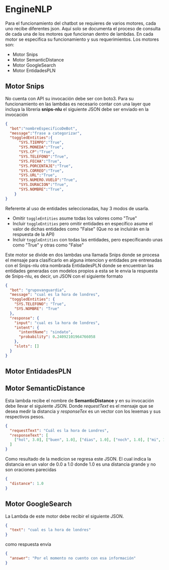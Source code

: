 # EngineNLP
Para el funcionamiento del chatbot se requieres de varios motores, cada uno recibe diferentes json. Aquí solo se documenta el proceso de consulta de cada una de los motores que funcionan dentro de lambdas. En cada motor se especifica su funcionamiento y sus requerimientos. Los motores son:
* Motor Snips
* Motor SemanticDistance
* Motor GoogleSearch
* Motor EntidadesPLN

## Motor Snips
No cuenta con API su invocación debe ser con boto3. Para su funcionamiento en las lambdas es necesario contar con una layer que incluya la libreria **snips-nlu** el siguiente JSON debe ser enviado en la invocación

```json
{  
  "bot":"nombreEspecificoDeBot",  
  "message":"frase a categorizar",  
  "toggledEntities":{
      "SYS.TIEMPO":"True",
      "SYS.MONEDA":"True",
      "SYS.CP":"True",
      "SYS.TELEFONO":"True",
      "SYS.FECHA":"True",
      "SYS.PORCENTAJE":"True",
      "SYS.CORREO":"True",
      "SYS.URL":"True",
      "SYS.NUMERO.VUELO":"True",
      "SYS.DURACION":"True",
      "SYS.NOMBRE":"True",
    }
}
```

Referente al uso de entidades seleccionadas, hay 3 modos de usarla.
* Omitir `toggleEntities` asume todas los valores como "True"
* Incluir `toggleEntities` pero omitir entidades en específico asume el valor de dichas entidades como "False" (Que no se incluirán en la respuesta de la API)
* Incluir `toggleEntities` con todas las entidades, pero específicando unas como "True" y otras como "False"

Este motor se divide en dos lambdas una llamada Snips donde se procesa el mensaje para clasificarlo en alguna intencion y entidades pre entrenadas con el Snips-nlu otra nombrada EntidadesPLN donde se encuentran las entidades generadas con modelos propios a esta se le envia la respuesta de Snips-nlu, es decir, un JSON con el siguiente formato

```json
{
  "bot": "grupovanguardia",
  "message": "cual es la hora de londres",
  "toggledEntities": {
    "SYS.TELEFONO": "True", 
    "SYS.NOMBRE": "True"
  },
  "response": {
    "input": "cual es la hora de londres",
    "intent": {
      "intentName": "sindato",
      "probability": 0.24092101964766058
    },
    "slots": []
  }
}

```


## Motor EntidadesPLN


## Motor SemanticDistance
Esta lambda recibe el nombre de **SemanticDistance** y en su invocación debe llevar el siguiente JSON. Donde *requestText* es el mensaje que se desea medir la distancia y *responseTex* es un vector con los lexemas y sus respectivos pesos.

```json
{
  "requestText": "Cuál es la hora de Londres",
  "responseText": [
    ["hol", 3.0], ["buen", 1.0], ["dias", 1.0], ["noch", 1.0], ["mi", 1.0],["me", 1.0], ["llam", 1.0], ["nombr", 1.0], ["present", 1.0], ["soy", 1.0], ["onda", 4.0], ["tranz", 1.0]
  ]
}
```
Como resultado de la medicion se regresa  este JSON. El cual indica la distancia en un valor de 0.0 a 1.0 donde 1.0 es una distancia grande y no son oraciones parecidas

```json
{
  "distance": 1.0
}
```

## Motor GoogleSearch
La Lambda de este motor debe recibir el siguiente JSON.

```json
{
  "text": "cual es la hora de londres"
}
```

como respuesta envía

```json
{
  "answer": "Por el momento no cuento con esa información"
}
```

